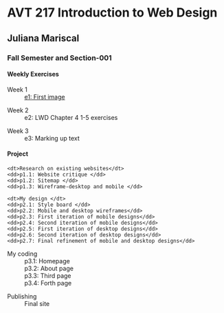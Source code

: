 <!doctype html>
<html>
<head>
<meta charset="UTF-8">
<title>Juliana Mariscal's Coursepage</title>
</head>

<body>
<div id="wrapper">
<h1>AVT 217 Introduction to Web Design</h1>
<h2>Juliana Mariscal </h2>
<h3>Fall Semester and Section-001 </h3>

<div class="weekly">
<h4>Weekly Exercises</h4>
<dl>
	<dt>Week 1</dt>
    <dd><a href="https://just-jewels.github.io/jmariscalavt217/weekly/Week 1/ghost_remix_desktop.png">e1: First image</a></dd>
</dl>

<dl>
	<dt>Week 2</dt>
    <dd>e2: LWD Chapter 4 1-5 exercises</dd>
</dl>

<dl>
	<dt>Week 3</dt>
	<dd>e3: Marking up text</dd>
</dl>



</div><!-- weekly ends-->
<div id="project">
<h4>Project</h4>
<dl>

	<dt>Research on existing websites</dt>
    <dd>p1.1: Website critique </dd>
    <dd>p1.2: Sitemap </dd>
	<dd>p1.3: Wireframe-desktop and mobile </dd>
</dl>
<dl>

	<dt>My design </dt>
    <dd>p2.1: Style board </dd>
    <dd>p2.2: Mobile and desktop wireframes</dd>
    <dd>p2.3: First iteration of mobile designs</dd>
	<dd>p2.4: Second iteration of mobile designs</dd>
    <dd>p2.5: First iteration of desktop designs</dd>
	<dd>p2.6: Second iteration of desktop designs</dd>
	<dd>p2.7: Final refinement of mobile and desktop designs</dd>
</dl>
	
<dl>
	<dt>My coding </dt>
    <dd>p3.1: Homepage</dd>
    <dd>p3.2: About page</dd>
    <dd>p3.3: Third page</dd>
	<dd>p3.4: Forth page</dd>

</dl>
	
<dl>
	<dt>Publishing</dt>
    <dd>Final site</dd>
</dl>
	
</div><!-- project ends-->
</div><!-- wrapper ends-->

</body>
</html>

